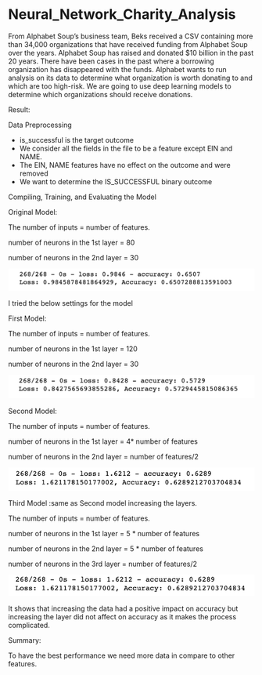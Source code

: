 # Neural_Network_Charity_Analysis

From Alphabet Soup’s business team, Beks received a CSV containing more than 34,000 organizations that have received funding from Alphabet Soup over the years. Alphabet Soup has  raised and donated $10 billion in the past 20 years.
There have been cases in the past where a borrowing organization has disappeared with the funds. Alphabet wants to run analysis on its data to determine what organization is worth donating to and which are too high-risk. We are going to use deep learning models to determine which organizations should receive donations.


Result:

Data Preprocessing
- is_successful is the target outcome
- We consider all the fields in the file to be a feature except EIN and NAME. 
- The EIN, NAME features have no effect on the outcome and were removed
- We want to determine the IS_SUCCESSFUL binary outcome

Compiling, Training, and Evaluating the Model

Original Model: 

The number of inputs = number of features.

number of neurons in the 1st layer = 80

number of neurons in the 2nd layer = 30

![original:](png_files/original.png)

I tried the below settings for the model

First Model: 

The number of inputs = number of features.

number of neurons in the 1st layer = 120

number of neurons in the 2nd layer = 30

![first attempt:](png_files/first_attempt.png)

Second Model: 

The number of inputs = number of features.

number of neurons in the 1st layer = 4* number of features

number of neurons in the 2nd layer = number of features/2

![Second attempt:](png_files/Second_attempt.png)

Third Model :same as Second model increasing the layers.

The number of inputs = number of features.

number of neurons in the 1st layer = 5 * number of features

number of neurons in the 2nd layer = 5 * number of features

number of neurons in the 3rd layer = number of features/2

![Third attempt:](png_files/Third_attempt.png)

It shows that increasing the data had a positive impact on  accuracy but increasing the layer did not affect on accuracy as it makes the process complicated.


Summary:

To have the best performance we need more data in compare to other features. 